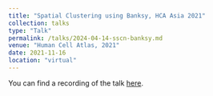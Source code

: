 ```yaml
---
title: "Spatial Clustering using Banksy, HCA Asia 2021"
collection: talks
type: "Talk"
permalink: /talks/2024-04-14-sscn-banksy.md
venue: "Human Cell Atlas, 2021"
date: 2021-11-16
location: "virtual"
---
```

You can find a recording of the talk [here](https://youtu.be/MeddQqZRCiM?si=kqeYI3ugBbbDs6LN&t=6390). 